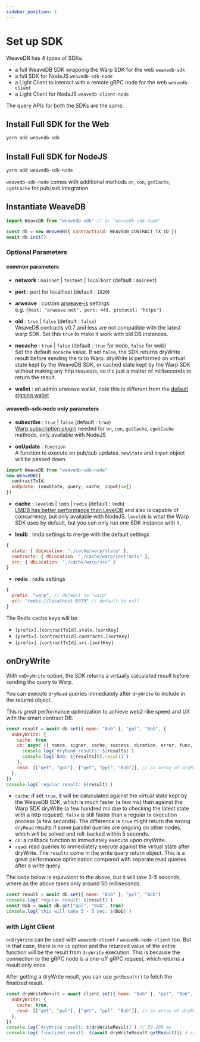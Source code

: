 ```yaml
---
sidebar_position: 1
---
```

# Set up SDK

WeaveDB has 4 types of SDKs.
- a full WeaveDB SDK wrapping the Warp SDK for the web `weavedb-sdk`
- a full SDK for NodeJS `weavedb-sdk-node`
- a Light Client to interact with a remote gRPC node for the web `weavedb-client`
- a Light Client for NodeJS `weavedb-client-node`


The query APIs for both the SDKs are the same.

## Install Full SDK for the Web

```bash
yarn add weavedb-sdk
```

## Install Full SDK for NodeJS

```bash
yarn add weavedb-sdk-node
```
`weavedb-sdk-node` comes with additional methods `on`, `con`, `getCache`, `cgetCache` for pub/sub integration.

## Instantiate WeaveDB

```js
import WeaveDB from "weavedb-sdk" // or "weavedb-sdk-node"

const db = new WeaveDB({ contractTxId: WEAVEDB_CONTRACT_TX_ID })
await db.init()
```

### Optional Parameters

#### common parameters

- **network** : `mainnet` | `testnet` | `localhost` (default : `mainnet`)

- **port** : port for localhost  (default : `1820`)

- **arweave** : custom [arweave-js](https://github.com/ArweaveTeam/arweave-js) settings  
e.g. `{host: "arweave.net", port: 443, protocol: "https"}`

- **old** : `true` | `false` (default : `false`)  
WeaveDB contracts v0.7 and less are not compatible with the latest warp SDK. Set this `true` to make it work with old DB instances.

- **nocache** : `true` | `false` (default : `true` for node, `false` for web)  
Set the default `nocache` value. If set `false`, the SDK returns dryWrite result before sending the tx to Warp. dryWrite is performed on virtual state kept by the WeaveDB SDK, or cached state kept by the Warp SDK without making any http requests, so it's just a matter of milliseconds to return the result.

- **wallet** : an admin arweave wallet, note this is different from the [default signing wallet](/docs/sdk/auth#setdefaultwallet)

#### weavedb-sdk-node only parameters

- **subscribe** : `true` | `false` (default : `true`)  
[Warp subscription plugin](https://github.com/warp-contracts/warp-contracts-plugins/tree/main/warp-contracts-plugin-subscription) needed for `on`, `con`, `getCache`, `cgetCache` methods, only available with NodeJS

- **onUpdate** : `function`   
A function to execute on pub/sub updates. `newState` and `input` object will be passed down.

```js
import WeaveDB from "weavedb-sdk-node" 
new WeaveDB({
  contractTxId,
  onUpdate: (newState, query, cache, input)=>{}
})
```

- **cache** : `leveldb` | `lmdb` | `redis` (default : `lmdb`)  
[LMDB has better performance than LevelDB](https://mozilla.github.io/firefox-browser-architecture/text/0017-lmdb-vs-leveldb.html) and also is capable of concurrency, but only available with NodeJS. `leveldb` is what the Warp SDK uses by default, but you can only run one SDK instance with it.

- **lmdb** : lmdb settings to merge with the default settings  

```js
{
  state: { dbLocation: "./cache/warp/state" },
  contracts: { dbLocation: "./cache/warp/contracts" },
  src: { dbLocation: "./cache/warp/src" }
}
````

- **redis** : redis settings  

```js
{
  prefix: "warp", // default to "warp"
  url: "redis://localhost:6379" // default to null
}
```
The Redis cache keys will be

- `[prefix].[contractTxId].state.[sortKey]`
- `[prefix].[contractTxId].contracts.[sortKey]`
- `[prefix].[contractTxId].src.[sortKey]`

## onDryWrite

With `onDryWrite` option, the SDK returns a virtually calculated result before sending the query to Warp.

You can execute `dryRead` queries immediately after `dryWrite` to include in the returnd object.

This is great performance optimization to achieve web2-like speed and UX with the smart contract DB.

```js
const result = await db.set({ name: "Bob" }, "ppl", "Bob", {
  onDryWrite: {
    cache: true,
    cb: async ({ nonce, signer, cache, success, duration, error, func, state, results }) => {
	  console.log(`dryRead results: ${results}`)
	  console.log(`Bob: ${results[0].result}`)
	},
    read: [["get", "ppl"], ["get", "ppl", "Bob"]], // an array of dryRead queries
  },
})
console.log(`regular result: ${result}`)
```

- `cache`: if set `true`, it will be caluculated against the virtual state kept by the WeaveDB SDK, which is much faster (a few ms) than against the Warp SDK dryWrite (a few hundred ms due to checking the latest state with a http request). `false` is still faster than a regular tx execution process (a few seconds). The difference is `true` might return the wrong `dryRead` results if some parallel queries are ongoing on other nodes, which will be solved and roll-backed within 5 seconds.
- `cb`: a callback function to immediately execute upon dryWrite.
- `read`: read queries to immediately execute against the virtual state after dryWrite. The `results` come in the write query return object. This is a great performance optimization compared with separate read queries after a write query.

The code below is equivalent to the above, but it will take 3-5 seconds, where as the above takes only around 50 milliseconds.

```js
const result = await db.set({ name: "Bob" }, "ppl", "Bob")
console.log(`regular result: ${result}`)
const Bob = await db.get("ppl", "Bob", true)
console.log(`this will take 3 - 5 sec: ${Bob}`)
```

### with Light Client

`onDryWrite` can be used with `weavedb-client` / `weavedb-node-client` too. But in that case, there is no `cb` option and the returned value of the entire function will be the result from `dryWrite` execution. This is because the connection to the gRPC node is a one-off gRPC request, which returns a result only once.

After getting a dryWrite result, you can use `getResult()` to fetch the finalized result.

```js
const dryWriteResult = await client.set({ name: "Bob" }, "ppl", "Bob", {
  onDryWrite: {
    cache: true,
    read: [["get", "ppl"], ["get", "ppl", "Bob"]], // an array of dryRead queries
  },
})
console.log(`dryWrite result: ${dryWriteResult}`) // 50-200 ms
console.log(`finalized result: ${await dryWriteResult.getResult()}`) // 3-4 sec
```
